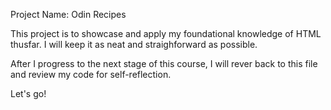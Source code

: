 Project Name: Odin Recipes

This project is to showcase and apply my foundational knowledge of HTML thusfar.
I will keep it as neat and straighforward as possible.

After I progress to the next stage of this course, I will rever back to this file and review my code for self-reflection.

Let's go!